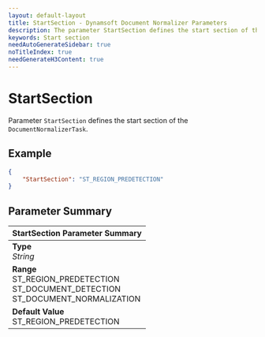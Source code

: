 ```yaml
---
layout: default-layout
title: StartSection - Dynamsoft Document Normalizer Parameters
description: The parameter StartSection defines the start section of the document normalizer algorithm task.
keywords: Start section
needAutoGenerateSidebar: true
noTitleIndex: true
needGenerateH3Content: true
---
```


# StartSection

Parameter `StartSection` defines the start section of the `DocumentNormalizerTask`.

## Example

```json
{
    "StartSection": "ST_REGION_PREDETECTION"
}
```

## Parameter Summary

| StartSection Parameter Summary |
| :---------------------------- |
| **Type**<br>*String* |
| **Range**<br>ST_REGION_PREDETECTION<br>ST_DOCUMENT_DETECTION<br>ST_DOCUMENT_NORMALIZATION |
| **Default Value**<br>ST_REGION_PREDETECTION |
